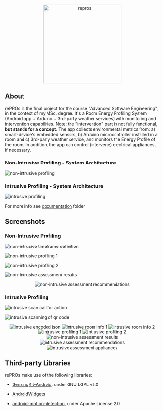 <p align="center">
  <img alt="repros" src="https://user-images.githubusercontent.com/15313363/61642667-0b914b80-acaa-11e9-9a38-ca4fe6f7b68a.png" width="256">
</p>

## About
rePROs is the final project for the course "Advanced Software Engineering", in the context of my MSc. degree.
It's a Room Energy Profiling System (Android app + Arduino + 3rd-party weather services) with monitoring and
intervention capabilities. Note: the "intervention" part is not fully functional, **but stands for a concept**.
The app collects environmental metrics from:
  a) smart-device's embedded sensors,
  b) Arduino microcontroller installed in a room and
  c) 3rd-party weather service, and monitors the Energy Profile of the room.
In addition, the app can control (intervene) electrical appliances, if necessary.

### Non-Intrusive Profiling - System Architecture
![non-intrusive profiling](https://user-images.githubusercontent.com/15313363/61643590-e271ba80-acab-11e9-8cda-c5b569976046.png)

### Intrusive Profiling - System Architecture
![intrusive profiling](https://user-images.githubusercontent.com/15313363/61644211-f538bf00-acac-11e9-8c63-879d691fcb9b.png)

For more info see [documentation](./documentation) folder

## Screenshots

### Non-Intrusive Profiling
![non-intrusive timeframe definition](https://user-images.githubusercontent.com/15313363/61644381-3630d380-acad-11e9-9293-34e6f68c48b6.png)

![non-intrusive profiling 1](https://user-images.githubusercontent.com/15313363/61644384-3630d380-acad-11e9-941e-62a12a198098.png)

![non-intrusive profiling 2](https://user-images.githubusercontent.com/15313363/61644385-36c96a00-acad-11e9-9ba1-2bdb8d240fd0.png)

![non-intrusive assessment results](https://user-images.githubusercontent.com/15313363/61644386-36c96a00-acad-11e9-9e9e-f820e47643d4.png)

<p align="center">
  <img alt="non-intrusive assessment recommendations" src="https://user-images.githubusercontent.com/15313363/61644388-37620080-acad-11e9-9cb9-2aaf2033452f.png" />
</p>

### Intrusive Profiling
![intrusive scan call for action](https://user-images.githubusercontent.com/15313363/61644335-29ac7b00-acad-11e9-953c-e392db7d067e.png)

![intrusive scanning of qr code](https://user-images.githubusercontent.com/15313363/61644336-29ac7b00-acad-11e9-8a03-1feb763e03c8.png)

<p align="center">
    <img alt="intrusive encoded json" src="https://user-images.githubusercontent.com/15313363/61650764-11445c80-acbd-11e9-8cbe-0a4741bbd44a.png" />
  <img alt="intrusive room info 1" src="https://user-images.githubusercontent.com/15313363/61644338-29ac7b00-acad-11e9-9973-dc4953d81598.png" />
  <img alt="intrusive room info 2" src="https://user-images.githubusercontent.com/15313363/61644339-2a451180-acad-11e9-82b8-e90a701f23b1.png" />
  <img alt="intrusive profiling 1" src="https://user-images.githubusercontent.com/15313363/61644340-2a451180-acad-11e9-9d89-e8fc6a1a2e98.png" />
  <img alt="intrusive profiling 2" src="https://user-images.githubusercontent.com/15313363/61644342-2b763e80-acad-11e9-950c-7f8309d4efed.png" />
  <img alt="non-intrusive assessment results" src="https://user-images.githubusercontent.com/15313363/61644345-2b763e80-acad-11e9-94e3-1e173f898da4.png" />
  <img alt="intrusive assessment recommendations" src="https://user-images.githubusercontent.com/15313363/61644348-2c0ed500-acad-11e9-9cbd-4428d630b48b.png" />
  <img alt="intrusive assessment appliances" src="https://user-images.githubusercontent.com/15313363/61644349-2c0ed500-acad-11e9-9620-2c09185e6cdb.png" />
</p>

## Third-party Libraries
rePROs make use of the following libraries:

  * [SensingKit-Android](https://github.com/SensingKit/SensingKit-Android), under GNU LGPL v3.0 

  * [AndroidWidgets](https://github.com/ntoskrnl/AndroidWidgets) 

  * [android-motion-detection](https://github.com/phishman3579/android-motion-detection), under Apache License 2.0 
